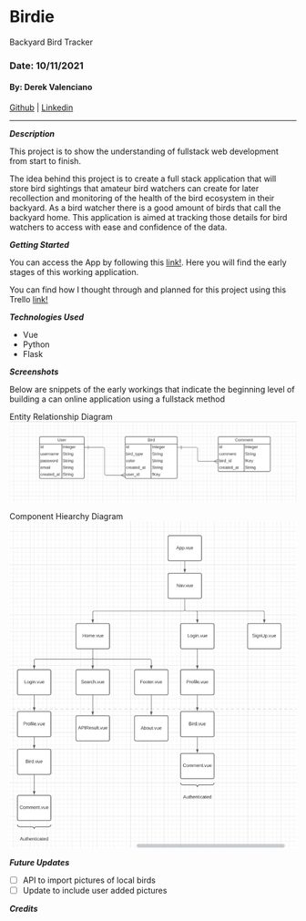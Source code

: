 # Birdie

Backyard Bird Tracker

### Date: 10/11/2021

#### By: Derek Valenciano

[Github](https://github.com/dvalenciano) | [Linkedin](https://www.linkedin.com/in/derekvalenciano/)

---

**_Description_**

This project is to show the understanding of fullstack web development from start to finish.

The idea behind this project is to create a full stack application that will store bird sightings that amateur bird watchers can create for later recollection and monitoring of the health of the bird ecosystem in their backyard. As a bird watcher there is a good amount of birds that call the backyard home. This application is aimed at tracking those details for bird watchers to access with ease and confidence of the data.

**_Getting Started_**

You can access the App by following this [link!](). Here you will find the early stages of this working application.

You can find how I thought through and planned for this project using this Trello [link!](https://trello.com/b/EHrinkP9/birdie)

**_Technologies Used_**

- Vue
- Python
- Flask

**_Screenshots_**

Below are snippets of the early workings that indicate the beginning level of building a can online application using a fullstack method

Entity Relationship Diagram
![Entity Relationship Diagram](BirdieERD.png)

Component Hiearchy Diagram
![Component Hiearchy Diagram](BirdieCHD.png)

**_Future Updates_**

- [ ] API to import pictures of local birds
- [ ] Update to include user added pictures

**_Credits_**
